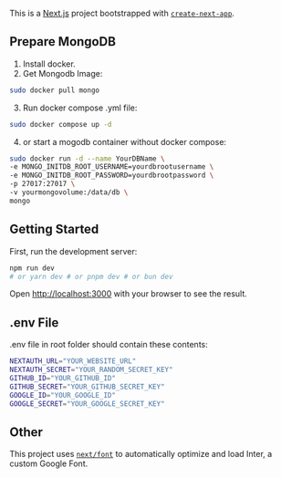 This is a [Next.js](https://nextjs.org/) project bootstrapped with [`create-next-app`](https://github.com/vercel/next.js/tree/canary/packages/create-next-app).

## Prepare MongoDB
1. Install docker.
2. Get Mongodb Image: 
```bash
sudo docker pull mongo
```
3. Run docker compose .yml file:
```bash
sudo docker compose up -d
```
4. or start a mogodb container without docker compose:
```bash
sudo docker run -d --name YourDBName \
-e MONGO_INITDB_ROOT_USERNAME=yourdbrootusername \
-e MONGO_INITDB_ROOT_PASSWORD=yourdbrootpassword \
-p 27017:27017 \
-v yourmongovolume:/data/db \
mongo
```

## Getting Started
First, run the development server:
```bash
npm run dev
# or yarn dev # or pnpm dev # or bun dev
```
Open [http://localhost:3000](http://localhost:3000) with your browser to see the result.

## .env File
.env file in root folder should contain these contents:
```bash
NEXTAUTH_URL="YOUR_WEBSITE_URL"
NEXTAUTH_SECRET="YOUR_RANDOM_SECRET_KEY"
GITHUB_ID="YOUR_GITHUB_ID"
GITHUB_SECRET="YOUR_GITHUB_SECRET_KEY"
GOOGLE_ID="YOUR_GOOGLE_ID"
GOOGLE_SECRET="YOUR_GOOGLE_SECRET_KEY"
```
## Other
This project uses [`next/font`](https://nextjs.org/docs/basic-features/font-optimization) to automatically optimize and load Inter, a custom Google Font.
